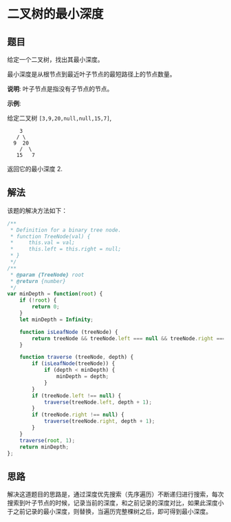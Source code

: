 # 二叉树的最小深度

## 题目
给定一个二叉树，找出其最小深度。

最小深度是从根节点到最近叶子节点的最短路径上的节点数量。

**说明**: 叶子节点是指没有子节点的节点。

**示例**:

给定二叉树 ``[3,9,20,null,null,15,7]``,

```
    3
   / \
  9  20
    /  \
   15   7
```
返回它的最小深度  2.

## 解法

该题的解决方法如下：

```js
/**
 * Definition for a binary tree node.
 * function TreeNode(val) {
 *     this.val = val;
 *     this.left = this.right = null;
 * }
 */
/**
 * @param {TreeNode} root
 * @return {number}
 */
var minDepth = function(root) {
    if (!root) {
        return 0;
    }
    let minDepth = Infinity;

    function isLeafNode (treeNode) {
        return treeNode && treeNode.left === null && treeNode.right === null;
    }

    function traverse (treeNode, depth) {
        if (isLeafNode(treeNode)) {
            if (depth < minDepth) {
                minDepth = depth;
            }
        }
        if (treeNode.left !== null) {
            traverse(treeNode.left, depth + 1);
        }
        if (treeNode.right !== null) {
            traverse(treeNode.right, depth + 1);
        }
    }
    traverse(root, 1);
    return minDepth;
};
```

## 思路

解决这道题目的思路是，通过深度优先搜索（先序遍历）不断递归进行搜索，每次搜索到叶子节点的时候，记录当前的深度，和之前记录的深度对比，如果此深度小于之前记录的最小深度，则替换，当遍历完整棵树之后，即可得到最小深度。